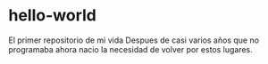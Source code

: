 # hello-world
El primer repositorio de mi vida
Despues de casi varios años que no programaba ahora nacio la necesidad de volver por estos lugares.
